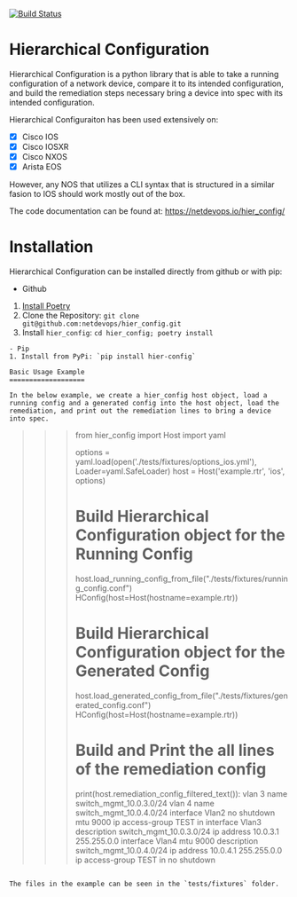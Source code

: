 [![Build Status](https://travis-ci.org/netdevops/hier_config.svg?branch=master)](https://travis-ci.org/netdevops/hier_config)

# Hierarchical Configuration

Hierarchical Configuration is a python library that is able to take a running configuration of a network device, compare it to its intended configuration, and build the remediation steps necessary bring a device into spec with its intended configuration.

Hierarchical Configuraiton has been used extensively on:

- [x] Cisco IOS
- [x] Cisco IOSXR
- [x] Cisco NXOS
- [x] Arista EOS

However, any NOS that utilizes a CLI syntax that is structured in a similar fasion to IOS should work mostly out of the box.

The code documentation can be found at: https://netdevops.io/hier_config/

Installation
============

Hierarchical Configuration can be installed directly from github or with pip:

- Github
1. [Install Poetry](https://python-poetry.org/docs/#installation)
2. Clone the Repository: `git clone git@github.com:netdevops/hier_config.git`
3. Install `hier_config`: `cd hier_config; poetry install`
```
- Pip
1. Install from PyPi: `pip install hier-config`

Basic Usage Example
===================

In the below example, we create a hier_config host object, load a running config and a generated config into the host object, load the remediation, and print out the remediation lines to bring a device into spec.

```
>>> from hier_config import Host
>>> import yaml
>>>
>>> options = yaml.load(open('./tests/fixtures/options_ios.yml'), Loader=yaml.SafeLoader)
>>> host = Host('example.rtr', 'ios', options)
>>>
>>> # Build Hierarchical Configuration object for the Running Config
>>> host.load_running_config_from_file("./tests/fixtures/running_config.conf")
HConfig(host=Host(hostname=example.rtr))
>>>
>>> # Build Hierarchical Configuration object for the Generated Config
>>> host.load_generated_config_from_file("./tests/fixtures/generated_config.conf")
HConfig(host=Host(hostname=example.rtr))
>>>
>>> # Build and Print the all lines of the remediation config
>>>
>>> print(host.remediation_config_filtered_text()):
vlan 3
  name switch_mgmt_10.0.3.0/24
vlan 4
  name switch_mgmt_10.0.4.0/24
interface Vlan2
  no shutdown
  mtu 9000
  ip access-group TEST in
interface Vlan3
  description switch_mgmt_10.0.3.0/24
  ip address 10.0.3.1 255.255.0.0
interface Vlan4
  mtu 9000
  description switch_mgmt_10.0.4.0/24
  ip address 10.0.4.1 255.255.0.0
  ip access-group TEST in
  no shutdown
```

The files in the example can be seen in the `tests/fixtures` folder.
